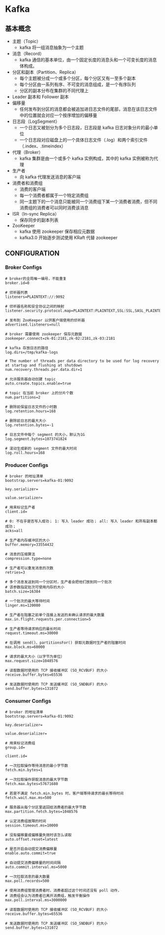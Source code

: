 # Kafka

## 基本概念

- 主题（Topic）
    - kafka 将一组消息抽象为一个主题
- 消息（Record）
    - kafka 通信的基本单位，由一个固定长度的消息头和一个可变长度的消息体构成。
- 分区和副本（Partition、Replica）
    - 每个主题被分成一个或多个分区，每个分区又有一至多个副本
    - 每个分区由一系列有序、不可变的消息组成，是一个有序队列
    - 分区的副本分布在集群的不同代理上
- Leader 副本和 Follower 副本
- 偏移量
    - 任何发布到分区的消息都会被追加进日志文件的尾部，消息在该日志文件中的位置就会对应一个按序增加的偏移量
- 日志段（LogSegment）
    - 一个日志又被划分为多个日志段，日志段是 kafka 日志对象分片的最小单位
    - 一个日志段对应磁盘上的一个具体日志文件（.log）和两个索引文件（.index、.timeindex）
- 代理（Broker）
    - kafka 集群是由一个或多个 kafka 实例构成，其中的 kafka 实例被称为代理
- 生产者
    - 向 kafka 代理发送消息的客户端
- 消费者和消费组
    - 消费的客户端
    - 每一个消费者都属于一个特定消费组
    - 同一主题下的一个消息只能被同一个消费组下某一个消费者消费，但不同消费组的消费者可以同时消费该消息
- ISR（In-sync Replica）
    - 保存同步的副本列表
- ZooKeeper
    - kafka 使用 zookeeper 保存相应元数据
    - kafka3.0 开始逐步测试使用 KRaft 代替 zookeeper

## CONFIGURATION

### Broker Configs

```
# broker的全局唯一编号，不能重复
broker.id=0
 
# 侦听器列表
listeners=PLAINTEXT://:9092
 
# 侦听器名称和安全协议之间的映射
listener.security.protocol.map=PLAINTEXT:PLAINTEXT,SSL:SSL,SASL_PLAINTEXT:SASL_PLAINTEXT,SASL_SSL:SASL_SSL

# 发布到 ZooKeeper 以供客户端使用的侦听器
advertised.listeners=null

# broker 需要使用 zookeeper 保存元数据
zookeeper.connect=zk-01:2181,zk-02:2181,zk-03:2181

# kafka 存放日志的路径
log.dirs=/tmp/kafka-logs

# The number of threads per data directory to be used for log recovery at startup and flushing at shutdown
num.recovery.threads.per.data.dir=1

# 允许服务器自动创建 topic
auto.create.topics.enable=true

# topic 在当前 broker 上的分片个数
num.partitions=2

# 删除前保留日志文件的小时数
log.retention.hours=168
 
# 删除前日志的最大大小
log.retention.bytes=-1
 
# 日志文件中每个 segment 的大小，默认为1G
log.segment.bytes=1073741824
 
# 滚动生成新的 segment 文件的最大时间
log.roll.hours=168
```

### Producer Configs

```
# broker 的地址清单
bootstrap.servers=kafka-01:9092

key.serializer=

value.serializer=

# 用来标记生产者
client.id=

# 0: 不在乎是否写入成功； 1: 写入 leader 成功； all: 写入 leader 和所有副本都成功；
acks=all

# 生产者内存缓冲区的大小 
buffer.memory=33554432

# 消息的压缩算法
compression.type=none

# 生产者可以重发消息的次数
retries=3

# 多个消息发送到同一个分区时，生产者会把他们放到同一个批次
# 该参数指定批次可使用内存的大小
batch.size=16384
 
# 一个批次的最大等待时间
linger.ms=120000

# 生产者在阻塞之前单个连接上发送的未确认请求的最大数量
max.in.flight.requests.per.connection=5

# 生产者等待请求响应的最长时间
request.timeout.ms=30000

# 在调用 send()、partitionsFor() 获取元数据时生产者的阻塞时间
max.block.ms=60000

# 请求的最大大小（以字节为单位）
max.request.size=1048576

# 读取数据时使用的 TCP 接收缓冲区 (SO_RCVBUF) 的大小
receive.buffer.bytes=65536

# 发送数据时使用的 TCP 发送缓冲区 (SO_SNDBUF) 的大小
send.buffer.bytes=131072
```

### Consumer Configs

```
# broker 的地址清单
bootstrap.servers=kafka-01:9092

key.deserializer=

value.deserializer=

# 用来标记消费组
group.id=

client.id=

# 一次拉取操作等待消息的最小字节数
fetch.min.bytes=1

# 一次拉取操作获取消息的最大字节数
fetch.max.bytes=57671680

# 若是不满足 fetch.min.bytes 时，客户端等待请求的最长等待时间
fetch.wait.max.ms=500

# 服务器从每个分区里返回给消费者的最大字节数
max.partition.fetch.bytes=1048576

# 认定消费组故障的时间
session.timeout.ms=10000

# 没有偏移量或偏移量失效时该怎么读取
auto.offset.reset=latest

# 是否开启自动提交消费偏移量
enable.auto.commit=true

# 自动提交消费偏移量的时间间隔
auto.commit.interval.ms=5000

# 一次拉取消息的最大数量
max.poll.records=500

# 使用消费组管理消费者时，消费者超过这个时间还没有 poll 动作，
# 消费组会认为消费者已离开消费组，触发平衡操作
max.poll.interval.ms=3000000
 
# 读取数据时使用的 TCP 接收缓冲区 (SO_RCVBUF) 的大小
receive.buffer.bytes=65536

# 发送数据时使用的 TCP 发送缓冲区 (SO_SNDBUF) 的大小
send.buffer.bytes=131072
```
